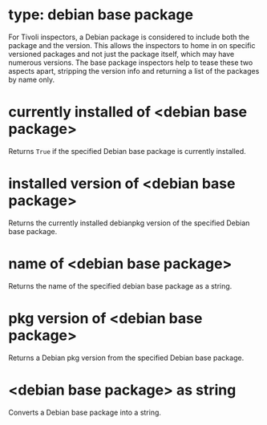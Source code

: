 # type: debian base package

For Tivoli inspectors, a Debian package is considered to include both the package and the version. This allows the inspectors to home in on specific versioned packages and not just the package itself, which may have numerous versions. The base package inspectors help to tease these two aspects apart, stripping the version info and returning a list of the packages by name only.

# currently installed of &lt;debian base package&gt;

Returns `True` if the specified Debian base package is currently installed.

# installed version of &lt;debian base package&gt;

Returns the currently installed debianpkg version of the specified Debian base package.

# name of &lt;debian base package&gt;

Returns the name of the specified debian base package as a string.

# pkg version of &lt;debian base package&gt;

Returns a Debian pkg version from the specified Debian base package.

# &lt;debian base package&gt; as string

Converts a Debian base package into a string.
